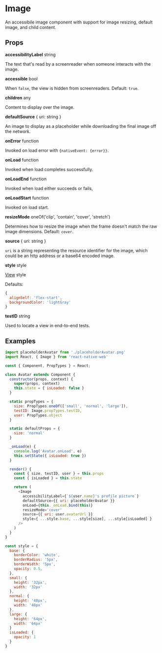 # Image

An accessibile image component with support for image resizing, default image,
and child content.

## Props

**accessibilityLabel** string

The text that's read by a screenreader when someone interacts with the image.

**accessible** bool

When `false`, the view is hidden from screenreaders. Default: `true`.

**children** any

Content to display over the image.

**defaultSource** { uri: string }

An image to display as a placeholder while downloading the final image off the network.

**onError** function

Invoked on load error with `{nativeEvent: {error}}`.

**onLoad** function

Invoked when load completes successfully.

**onLoadEnd** function

Invoked when load either succeeds or fails,

**onLoadStart** function

Invoked on load start.

**resizeMode** oneOf('clip', 'contain', 'cover', 'stretch')

Determines how to resize the image when the frame doesn't match the raw image
dimensions. Default: `cover`.

**source** { uri: string }

`uri` is a string representing the resource identifier for the image, which
could be an http address or a base64 encoded image.

**style** style

[View](View.md) style

Defaults:

```js
{
  alignSelf: 'flex-start',
  backgroundColor: 'lightGray'
}
```

**testID** string

Used to locate a view in end-to-end tests.

## Examples

```js
import placeholderAvatar from './placeholderAvatar.png'
import React, { Image } from 'react-native-web'

const { Component, PropTypes } = React;

class Avatar extends Component {
  constructor(props, context) {
    super(props, context)
    this.state = { isLoaded: false }
  }

  static propTypes = {
    size: PropTypes.oneOf(['small', 'normal', 'large']),
    testID: Image.propTypes.testID,
    user: PropTypes.object
  }

  static defaultProps = {
    size: 'normal'
  }

  _onLoad(e) {
    console.log('Avatar.onLoad', e)
    this.setState({ isLoaded: true })
  }

  render() {
    const { size, testID, user } = this.props
    const { isLoaded } = this.state

    return (
      <Image
        accessibilityLabel={`${user.name}'s profile picture`}
        defaultSource={{ uri: placeholderAvatar }}
        onLoad={this._onLoad.bind(this)}
        resizeMode='cover'
        source={{ uri: user.avatarUrl }}
        style={ ...style.base, ...style[size], ...style[isLoaded] }
      />
    )
  }
}

const style = {
  base: {
    borderColor: 'white',
    borderRadius: '5px',
    borderWidth: '5px',
    opacity: 0.5,
  },
  small: {
    height: '32px',
    width: '32px'
  },
  normal: {
    height: '48px',
    width: '48px'
  },
  large: {
    height: '64px',
    width: '64px'
  }
  isLoaded: {
    opacity: 1
  }
}
```
